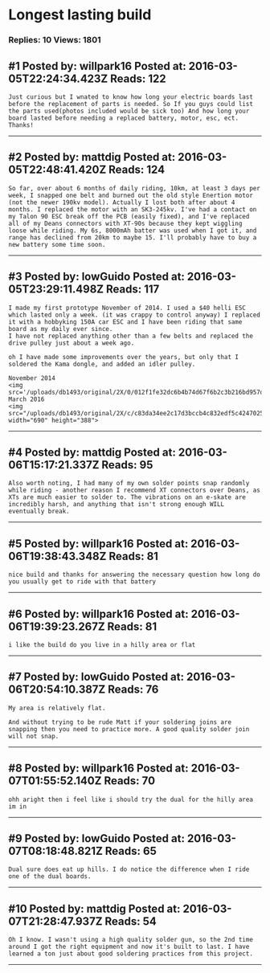 # Longest lasting build

### Replies: 10 Views: 1801

## \#1 Posted by: willpark16 Posted at: 2016-03-05T22:24:34.423Z Reads: 122

```
Just curious but I wnated to know how long your electric boards last before the replacement of parts is needed. So If you guys could list the parts used(photos included would be sick too) And how long your board lasted before needing a replaced battery, motor, esc, ect. Thanks!
```

---
## \#2 Posted by: mattdig Posted at: 2016-03-05T22:48:41.420Z Reads: 124

```
So far, over about 6 months of daily riding, 10km, at least 3 days per week, I snapped one belt and burned out the old style Enertion motor (not the newer 190kv model). Actually I lost both after about 4 months. I replaced the motor with an SK3-245kv. I've had a contact on my Talon 90 ESC break off the PCB (easily fixed), and I've replaced all of my Deans connectors with XT-90s because they kept wiggling loose while riding. My 6s, 8000mAh batter was used when I got it, and range has declined from 20km to maybe 15. I'll probably have to buy a new battery some time soon.
```

---
## \#3 Posted by: lowGuido Posted at: 2016-03-05T23:29:11.498Z Reads: 117

```
I made my first prototype November of 2014. I used a $40 helli ESC which lasted only a week. (it was crappy to control anyway) I replaced it with a hobbyking 150A car ESC and I have been riding that same board as my daily ever since.
I have not replaced anything other than a few belts and replaced the drive pulley just about a week ago.

oh I have made some improvements over the years, but only that I soldered the Kama dongle, and added an idler pulley.

November 2014
<img src='/uploads/db1493/original/2X/0/012f1fe32dc6b4b74d67f6b2c3b216bd957dd206.jpg'>
March 2016
<img src="/uploads/db1493/original/2X/c/c83da34ee2c17d3bccb4c832edf5c4247025cb8b.jpg" width="690" height="388">
```

---
## \#4 Posted by: mattdig Posted at: 2016-03-06T15:17:21.337Z Reads: 95

```
Also worth noting, I had many of my own solder points snap randomly while riding - another reason I recommend XT connectors over Deans, as XTs are much easier to solder to. The vibrations on an e-skate are incredibly harsh, and anything that isn't strong enough WILL eventually break.
```

---
## \#5 Posted by: willpark16 Posted at: 2016-03-06T19:38:43.348Z Reads: 81

```
nice build and thanks for answering the necessary question how long do you usually get to ride with that battery
```

---
## \#6 Posted by: willpark16 Posted at: 2016-03-06T19:39:23.267Z Reads: 81

```
i like the build do you live in a hilly area or flat
```

---
## \#7 Posted by: lowGuido Posted at: 2016-03-06T20:54:10.387Z Reads: 76

```
My area is relatively flat.

And without trying to be rude Matt if your soldering joins are snapping then you need to practice more. A good quality solder join will not snap.
```

---
## \#8 Posted by: willpark16 Posted at: 2016-03-07T01:55:52.140Z Reads: 70

```
ohh aright then i feel like i should try the dual for the hilly area im in
```

---
## \#9 Posted by: lowGuido Posted at: 2016-03-07T08:18:48.821Z Reads: 65

```
Dual sure does eat up hills. I do notice the difference when I ride one of the dual boards.
```

---
## \#10 Posted by: mattdig Posted at: 2016-03-07T21:28:47.937Z Reads: 54

```
Oh I know. I wasn't using a high quality solder gun, so the 2nd time around I got the right equipment and now it's built to last. I have learned a ton just about good soldering practices from this project.
```

---
